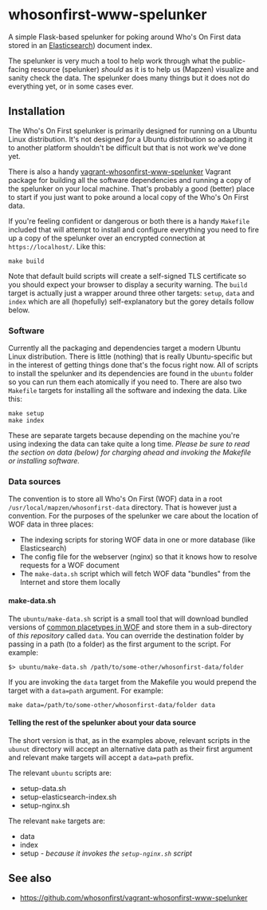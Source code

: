 # whosonfirst-www-spelunker

A simple Flask-based spelunker for poking around Who's On First data stored in an [Elasticsearch](https://github.com/mapzen/py-mapzen-whosonfirst-search)) document index.

The spelunker is very much a tool to help work through what the public-facing resource (spelunker) _should_ as it is to help us (Mapzen) visualize and sanity check the
data. The spelunker does many things but it does not do everything yet, or in some cases ever.

## Installation

The Who's On First spelunker is primarily designed for running on a Ubuntu Linux distribution. It's not designed _for_ a Ubuntu distribution so adapting it to another platform shouldn't be difficult but that is not work we've done yet.

There is also a handy [vagrant-whosonfirst-www-spelunker](https://github.com/whosonfirst/vagrant-whosonfirst-www-spelunker) Vagrant package for building all the software dependencies and running a copy of the spelunker on your local machine. That's probably a good (better) place to start if you just want to poke around a local copy of the Who's On First data.

If you're feeling confident or dangerous or both there is a handy `Makefile` included that will attempt to install and configure everything you need to fire up a copy of the spelunker over an encrypted connection at `https://localhost/`. Like this:

```
make build
```

Note that default build scripts will create a self-signed TLS certificate so you should expect your browser to display a security warning. The `build` target is actually just a wrapper around three other targets: `setup`, `data` and `index` which are all (hopefully) self-explanatory but the gorey details follow below.

### Software

Currently all the packaging and dependencies target a modern Ubuntu Linux distribution. There is little (nothing) that is really Ubuntu-specific but in the interest of getting things done that's the focus right now. All of scripts to install the spelunker and its dependencies are found in the `ubuntu` folder so you can run them each atomically if you need to. There are also two `Makefile` targets for installing all the software and indexing the data. Like this:

```
make setup
make index
```

These are separate targets because depending on the machine you're using indexing the data can take quite a long time. _Please be sure to read the section on data (below) for charging ahead and invoking the Makefile or installing software._

### Data sources

The convention is to store all Who's On First (WOF) data in a root `/usr/local/mapzen/whosonfirst-data` directory. That is however just a convention. For the purposes of the spelunker we care about the location of WOF data in three places:

* The indexing scripts for storing WOF data in one or more database (like Elasticsearch)
* The config file for the webserver (nginx) so that it knows how to resolve requests for a WOF document
* The `make-data.sh` script which will fetch WOF data "bundles" from the Internet and store them locally

#### make-data.sh

The `ubuntu/make-data.sh` script is a small tool that will download bundled versions of [common placetypes in WOF]() and store them in a sub-directory of _this repository_ called `data`. You can override the destination folder by passing in a path (to a folder) as the first argument to the script. For example:

```
$> ubuntu/make-data.sh /path/to/some-other/whosonfirst-data/folder
```

If you are invoking the `data` target from the Makefile you would prepend the target with a `data=path` argument. For example:

```
make data=/path/to/some-other/whosonfirst-data/folder data
```

#### Telling the rest of the spelunker about your data source

The short version is that, as in the examples above, relevant scripts in the `ubunut` directory will accept an alternative data path as their first argument and relevant make targets will accept a `data=path` prefix.

The relevant `ubuntu` scripts are:

* setup-data.sh
* setup-elasticsearch-index.sh
* setup-nginx.sh

The relevant `make` targets are:

* data
* index
* setup _- because it invokes the `setup-nginx.sh` script_

## See also

* https://github.com/whosonfirst/vagrant-whosonfirst-www-spelunker